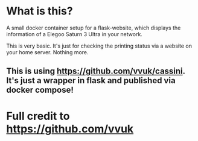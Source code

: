 # What is this?
A small docker container setup for a flask-website, which displays the information of a Elegoo Saturn 3 Ultra in your network.

This is very basic. It's just for checking the printing status via a website on your home server. Nothing more.

## This is using https://github.com/vvuk/cassini. It's just a wrapper in flask and published via docker compose!
# Full credit to https://github.com/vvuk
